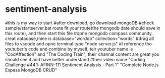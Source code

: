 # sentiment-analysis
#this is my way to start    #after download, go download mongoDB   #check sample/startserver.bat route fit your route(the mongodb date should save in this route), and then start this file  #opne mongodb compass community, creat datadase,mine is database="worddb" collection="words"  #drag all files to vscode and opne terminal type "node server.js"  #I reference tho youtuber's code and combine by myself, teir youtuber name is "CodAffection" and "The Coding Train", their channal content are great you should see it and have better understand  #their video name "Coding Challenge #44.1: AFINN-111 Sentiment Analysis - Part 1" "Complete Node.js Expess MongoDB CRUD"

